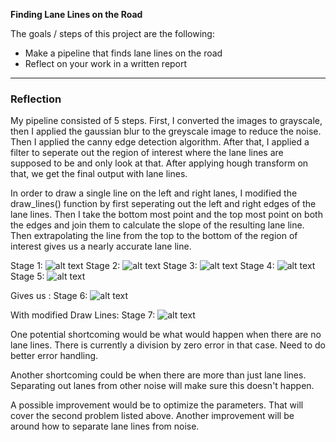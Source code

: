 **Finding Lane Lines on the Road**

The goals / steps of this project are the following:
* Make a pipeline that finds lane lines on the road
* Reflect on your work in a written report


[//]: # (Image References)

[image1]: ./examples/grayscale.jpg "Grayscale"
[image2]: ./examples/gauss.jpg "Gaussian Blue"
[image3]: ./examples/canny.jpg "Canny Edges"
[image4]: ./examples/interest.jpg "Edges in the region of Interest"
[image5]: ./examples/hough.jpg "Hough transform"

[image6]: ./examples/lane_lines_o.jpg "Lane lane from Hough"

[image7]: ./examples/lanes.jpg "Final lane lines"

---

### Reflection

My pipeline consisted of 5 steps.
First, I converted the images to grayscale, then I applied the gaussian blur to the greyscale image to reduce the noise. Then I applied the canny edge detection algorithm. After that, I applied a filter to seperate out the region of interest where the lane lines are supposed to be and only look at that. After applying hough transform on that, we get the final output with lane lines.

In order to draw a single line on the left and right lanes, I modified the draw_lines() function by first seperating out the left and right edges of the lane lines. Then I take the bottom most point and the top most point on both the edges and join them to calculate the slope of the resulting lane line. Then extrapolating the line from the top to the bottom of the region of interest gives us a nearly accurate lane line.

Stage 1:
![alt text][image1]
Stage 2:
![alt text][image2]
Stage 3:
![alt text][image3]
Stage 4:
![alt text][image4]
Stage 5:
![alt text][image5]

Gives us :
Stage 6:
![alt text][image6]

With modified Draw Lines:
Stage 7:
![alt text][image7]




One potential shortcoming would be what would happen when there are no lane lines. There is currently a division by zero error in that case. Need to do better error handling.  

Another shortcoming could be when there are more than just lane lines. Separating out lanes from other noise will make sure this doesn't happen.


A possible improvement would be to optimize the parameters. That will cover the second problem listed above.
Another improvement will be around how to separate lane lines from noise.
